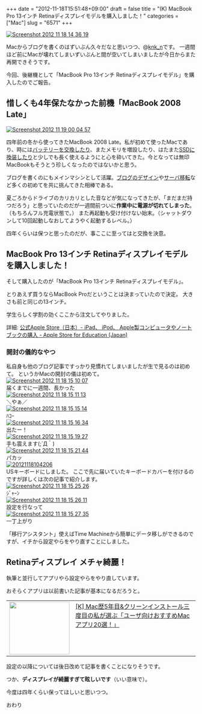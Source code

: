 +++
date = "2012-11-18T15:51:48+09:00"
draft = false
title = "(K) MacBook Pro 13インチ Retinaディスプレイモデルを購入しました！"
categories = ["Mac"]
slug = "6571"
+++

<div class="center"><a href="http://knk-n.com.s3-website-ap-northeast-1.amazonaws.com/images/2012/11/screenshot_2012-11-18_14.36.19.jpg"><img src="http://knk-n.com.s3-website-ap-northeast-1.amazonaws.com/images/2012/11/screenshot_2012-11-18_14.36.19.jpg" alt="Screenshot 2012 11 18 14 36 19" title="screenshot_2012-11-18_14.36.19.jpg" border="0" width="" height="" /></a></div>

Macからブログを書くのはずいぶん久々だなと思いつつ、@<a href="https://twitter.com/knk_n" target="_blank">knk_n</a>です。
一週間ほど前にMacが壊れてしまいずいぶんと間が空いてしまいましたが今日からまた再開できそうです。

今回、後継機として「MacBook Pro 13インチ Retinaディスプレイモデル」を購入したのでご報告。<!--more--><h2>惜しくも4年保たなかった前機「MacBook 2008 Late」 </h2>

<div class="center"><a href="http://knk-n.com.s3-website-ap-northeast-1.amazonaws.com/images/2012/11/screenshot_2012-11-19_00.04.57.jpg"><img src="http://knk-n.com.s3-website-ap-northeast-1.amazonaws.com/images/2012/11/screenshot_2012-11-19_00.04.57.jpg" alt="Screenshot 2012 11 19 00 04 57" title="screenshot_2012-11-19_00.04.57.jpg" border="0" width="" height="" /></a></div>

四年前の冬から使ってきたMacBook 2008 Late。私が初めて使ったMacであり、時には<a href="http://knk-n.com/2011/08/13/macbook_trackpad_battery/" target="_blank">バッテリーを交換したり</a>、またメモリを増設したり、はたまた<a href="http://knk-n.com/2012/04/29/macbook-2008-late_hdd_to_ssd_preparation/" target="_blank">SSDに換装したり</a>と少しでも長く使えるようにと心を砕いてきた。今となっては無印MacBookもそうとう珍しくなったのではないかと思う。

ブログを書くのにもメインマシンとして活躍。<a href="http://knk-n.com/category/blog/blog-customize/" target="_blank">ブログのデザイン</a>や<a href="http://knk-n.com/2012/03/20/blog_server_moving_from_sakura_internet_to_sixcore/" target="_blank">サーバ移転</a>など多くの初めてを共に挑んてきた相棒である。

夏ごろからドライブのカリカリとした音などが気になってきたが、「まだまだ持つだろう」と思っていたのだが一週間前ついに<strong>作業中に電源が切れてしまった</strong>。（もちろんフル充電状態で。）
また再起動も受け付けない始末。（シャットダウンして10回起動しなおしてようやく起動するレベル。）

四年くらいは保つと思ったのだが、事ここに至ってはと交換を決意。

<h2>MacBook Pro 13インチ Retinaディスプレイモデルを購入しました！</h2>
そして購入したのが「MacBook Pro 13インチ Retinaディスプレイモデル」。

とりあえず買うならMacBook Proだということは決まっていたので決定。
大きさも前と同じの13インチ。

学生らしく学割の効くここから注文してやりました。
<p>詳細: <a  href="http://store.apple.com/jp_edu_1460" target="_blank">公式Apple Store（日本）- iPad、 iPod、 Apple製コンピュータやノートブックの購入 - Apple Store for Education (Japan)</a><script type="text/javascript">var url = "http://store.apple.com/jp_edu_1460";</script><script src="http://api.b.st-hatena.com/entry.count?url=http://store.apple.com/jp_edu_1460&callback=hatebTxt"></script></p>

<h3>開封の儀的なやつ</h3>
私自身も他のブログ記事ですっかり見慣れてしまいましたが生で見るのは初めて。
というかMacの開封の儀は初めて。

<div class="center"><a href="http://knk-n.com.s3-website-ap-northeast-1.amazonaws.com/images/2012/11/screenshot_2012-11-18_15.10.07.jpg"><img src="http://knk-n.com.s3-website-ap-northeast-1.amazonaws.com/images/2012/11/screenshot_2012-11-18_15.10.07.jpg" alt="Screenshot 2012 11 18 15 10 07" title="screenshot_2012-11-18_15.10.07.jpg" border="0" width="" height="" /></a></div>
届くまでに一週間、長かった

<div class="center"><a href="http://knk-n.com.s3-website-ap-northeast-1.amazonaws.com/images/2012/11/screenshot_2012-11-18_15.11.13.jpg"><img src="http://knk-n.com.s3-website-ap-northeast-1.amazonaws.com/images/2012/11/screenshot_2012-11-18_15.11.13.jpg" alt="Screenshot 2012 11 18 15 11 13" title="screenshot_2012-11-18_15.11.13.jpg" border="0" width="" height="" /></a></div>
＼やぁ／

<div class="center"><a href="http://knk-n.com.s3-website-ap-northeast-1.amazonaws.com/images/2012/11/screenshot_2012-11-18_15.15.14.jpg"><img src="http://knk-n.com.s3-website-ap-northeast-1.amazonaws.com/images/2012/11/screenshot_2012-11-18_15.15.14.jpg" alt="Screenshot 2012 11 18 15 15 14" title="screenshot_2012-11-18_15.15.14.jpg" border="0" width="" height="" /></a></div>
ﾊｺｰ

<div class="center"><a href="http://knk-n.com.s3-website-ap-northeast-1.amazonaws.com/images/2012/11/screenshot_2012-11-18_15.16.34.jpg"><img src="http://knk-n.com.s3-website-ap-northeast-1.amazonaws.com/images/2012/11/screenshot_2012-11-18_15.16.34.jpg" alt="Screenshot 2012 11 18 15 16 34" title="screenshot_2012-11-18_15.16.34.jpg" border="0" width="" height="" /></a></div>
出たー！

<div class="center"><a href="http://knk-n.com.s3-website-ap-northeast-1.amazonaws.com/images/2012/11/screenshot_2012-11-18_15.19.27.jpg"><img src="http://knk-n.com.s3-website-ap-northeast-1.amazonaws.com/images/2012/11/screenshot_2012-11-18_15.19.27.jpg" alt="Screenshot 2012 11 18 15 19 27" title="screenshot_2012-11-18_15.19.27.jpg" border="0" width="" height="" /></a></div>
手も震えます(;´Д｀)

<div class="center"><a href="http://knk-n.com.s3-website-ap-northeast-1.amazonaws.com/images/2012/11/screenshot_2012-11-18_15.21.44.jpg"><img src="http://knk-n.com.s3-website-ap-northeast-1.amazonaws.com/images/2012/11/screenshot_2012-11-18_15.21.44.jpg" alt="Screenshot 2012 11 18 15 21 44" title="screenshot_2012-11-18_15.21.44.jpg" border="0" width="" height="" /></a></div>
パカッ

<div class="center"><a href="http://knk-n.com.s3-website-ap-northeast-1.amazonaws.com/images/2012/11/20121118104206.jpg"><img src="http://knk-n.com.s3-website-ap-northeast-1.amazonaws.com/images/2012/11/20121118104206.jpg" alt="20121118104206" title="20121118104206.jpg" border="0" width="" height="" /></a></div>
USキーボードにしました。
ここで先に届いていたキーボードカバーを付けるのですが詳しくは次の記事で紹介します。

<div class="center"><a href="http://knk-n.com.s3-website-ap-northeast-1.amazonaws.com/images/2012/11/screenshot_2012-11-18_15.25.26.jpg"><img src="http://knk-n.com.s3-website-ap-northeast-1.amazonaws.com/images/2012/11/screenshot_2012-11-18_15.25.26.jpg" alt="Screenshot 2012 11 18 15 25 26" title="screenshot_2012-11-18_15.25.26.jpg" border="0" width="" height="" /></a></div>
ｼﾞｬｰﾝ

<div class="center"><a href="http://knk-n.com.s3-website-ap-northeast-1.amazonaws.com/images/2012/11/screenshot_2012-11-18_15.26.11.jpg"><img src="http://knk-n.com.s3-website-ap-northeast-1.amazonaws.com/images/2012/11/screenshot_2012-11-18_15.26.11.jpg" alt="Screenshot 2012 11 18 15 26 11" title="screenshot_2012-11-18_15.26.11.jpg" border="0" width="" height="" /></a></div>
設定を行なって

<div class="center"><a href="http://knk-n.com.s3-website-ap-northeast-1.amazonaws.com/images/2012/11/screenshot_2012-11-18_15.27.35.jpg"><img src="http://knk-n.com.s3-website-ap-northeast-1.amazonaws.com/images/2012/11/screenshot_2012-11-18_15.27.35.jpg" alt="Screenshot 2012 11 18 15 27 35" title="screenshot_2012-11-18_15.27.35.jpg" border="0" width="" height="" /></a></div>
一丁上がり

「移行アシスタント」使えばTime Machineから簡単にデータ移しができるのですが、イチから設定やらをやり直すことにしました。

<h2>Retinaディスプレイ メチャ綺麗！</h2>
執筆と並行してアプリやら設定やらをやり直しています。

おそらくアプリは以前書いた記事が基本になるだろうと。
<table width="100%"><td valign="top" width="160"><a href="http://knk-n.com/2012/05/04/favorite_macapps_for_users/" target="_blank"><img border="0" src="http://knk-n.com.s3-website-ap-northeast-1.amazonaws.com/images/2012/05/a0001_014261_m.jpg" alt="" width="160" height="140" /></a></td><td valign="top"><a  href="http://knk-n.com/2012/05/04/favorite_macapps_for_users/" target="_blank">[K] Mac歴5年目&クリーンインストール三度目の私が選ぶ「ユーザ向けおすすめMacアプリ20選！」</a><script type="text/javascript">var url = "http://knk-n.com/2012/05/04/favorite_macapps_for_users/";</script><script src="http://api.b.st-hatena.com/entry.count?url=http://knk-n.com/2012/05/04/favorite_macapps_for_users/&callback=hatebTxt"></script>
</td>
</table>

設定の以降については後日改めて記事を書くことになりそうです。


つか、<strong>ディスプレイが綺麗すぎて眩しいです</strong>（いい意味で）。

今度は四年くらい保ってほしいと思いつつ。

おわり
